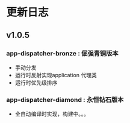 
# 更新日志

## v1.0.5
### app-dispatcher-bronze : 倔强青铜版本
- 手动分发
- 运行时反射实现application 代理类
- 运行时优先级排序

### app-dispatcher-diamond : 永恒钻石版本
- 全自动编译时实现，构建中。。。